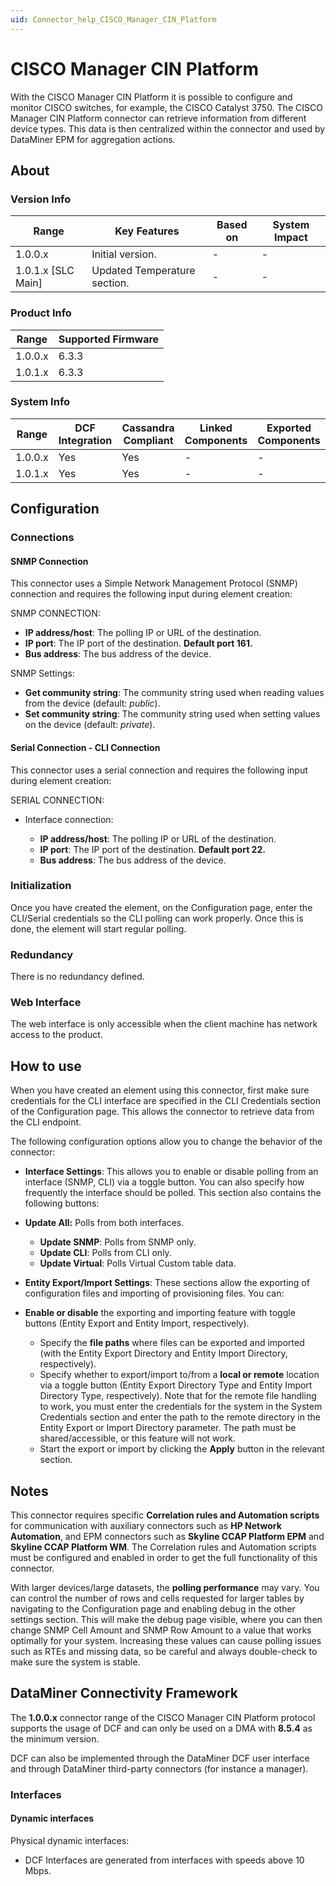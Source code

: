 ```yaml
---
uid: Connector_help_CISCO_Manager_CIN_Platform
---
```


# CISCO Manager CIN Platform

With the CISCO Manager CIN Platform it is possible to configure and monitor CISCO switches, for example, the CISCO Catalyst 3750. The CISCO Manager CIN Platform connector can retrieve information from different device types. This data is then centralized within the connector and used by DataMiner EPM for aggregation actions.

## About

### Version Info

| **Range**            | **Key Features**             | **Based on** | **System Impact** |
|----------------------|------------------------------|--------------|-------------------|
| 1.0.0.x              | Initial version.             | \-           | \-                |
| 1.0.1.x \[SLC Main\] | Updated Temperature section. | \-           | \-                |

### Product Info

| Range     | Supported Firmware     |
|-----------|------------------------|
| 1.0.0.x   | 6.3.3                  |
| 1.0.1.x   | 6.3.3                  |

### System Info

| Range     | DCF Integration     | Cassandra Compliant     | Linked Components     | Exported Components     |
|-----------|---------------------|-------------------------|-----------------------|-------------------------|
| 1.0.0.x   | Yes                 | Yes                     | \-                    | \-                      |
| 1.0.1.x   | Yes                 | Yes                     | \-                    | \-                      |

## Configuration

### Connections

#### SNMP Connection

This connector uses a Simple Network Management Protocol (SNMP) connection and requires the following input during element creation:

SNMP CONNECTION:

- **IP address/host**: The polling IP or URL of the destination.
- **IP port**: The IP port of the destination. **Default port 161.**
- **Bus address**: The bus address of the device.

SNMP Settings:

- **Get community string**: The community string used when reading values from the device (default: *public*).
- **Set community string**: The community string used when setting values on the device (default: *private*).

#### Serial Connection - CLI Connection

This connector uses a serial connection and requires the following input during element creation:

SERIAL CONNECTION:

- Interface connection:

  - **IP address/host**: The polling IP or URL of the destination.
  - **IP port**: The IP port of the destination. **Default port 22.**
  - **Bus address**: The bus address of the device.

### Initialization

Once you have created the element, on the Configuration page, enter the CLI/Serial credentials so the CLI polling can work properly. Once this is done, the element will start regular polling.

### Redundancy

There is no redundancy defined.

### Web Interface

The web interface is only accessible when the client machine has network access to the product.

## How to use

When you have created an element using this connector, first make sure credentials for the CLI interface are specified in the CLI Credentials section of the Configuration page. This allows the connector to retrieve data from the CLI endpoint.

The following configuration options allow you to change the behavior of the connector:

- **Interface Settings**: This allows you to enable or disable polling from an interface (SNMP, CLI) via a toggle button. You can also specify how frequently the interface should be polled.
  This section also contains the following buttons:

- **Update All:** Polls from both interfaces.
  - **Update SNMP**: Polls from SNMP only.
  - **Update CLI**: Polls from CLI only.
  - **Update Virtual**: Polls Virtual Custom table data.

- **Entity Export/Import Settings**: These sections allow the exporting of configuration files and importing of provisioning files. You can:

- **Enable or disable** the exporting and importing feature with toggle buttons (Entity Export and Entity Import, respectively).
  - Specify the **file paths** where files can be exported and imported (with the Entity Export Directory and Entity Import Directory, respectively).
  - Specify whether to export/import to/from a **local or remote** location via a toggle button (Entity Export Directory Type and Entity Import Directory Type, respectively). Note that for the remote file handling to work, you must enter the credentials for the system in the System Credentials section and enter the path to the remote directory in the Entity Export or Import Directory parameter. The path must be shared/accessible, or this feature will not work.
  - Start the export or import by clicking the **Apply** button in the relevant section.

## Notes

This connector requires specific **Correlation rules and Automation scripts** for communication with auxiliary connectors such as **HP Network Automation**, and EPM connectors such as **Skyline CCAP Platform EPM** and **Skyline CCAP Platform WM**. The Correlation rules and Automation scripts must be configured and enabled in order to get the full functionality of this connector.

With larger devices/large datasets, the **polling performance** may vary. You can control the number of rows and cells requested for larger tables by navigating to the Configuration page and enabling debug in the other settings section. This will make the debug page visible, where you can then change SNMP Cell Amount and SNMP Row Amount to a value that works optimally for your system. Increasing these values can cause polling issues such as RTEs and missing data, so be careful and always double-check to make sure the system is stable.

## DataMiner Connectivity Framework

The **1.0.0.x** connector range of the CISCO Manager CIN Platform protocol supports the usage of DCF and can only be used on a DMA with **8.5.4** as the minimum version.

DCF can also be implemented through the DataMiner DCF user interface and through DataMiner third-party connectors (for instance a manager).

### Interfaces

#### Dynamic interfaces

Physical dynamic interfaces:

- DCF Interfaces are generated from interfaces with speeds above 10 Mbps.
